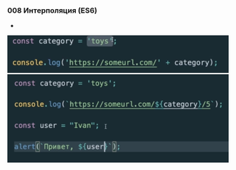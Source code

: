 ### **008 Интерполяция (ES6)**

-
![](../_png/Pasted%20image%2020220908194551.png)![](../_png/Pasted%20image%2020220908194555.png)